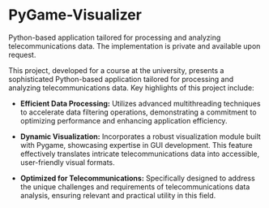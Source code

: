 # PyGame-Visualizer
Python-based application tailored for processing and analyzing telecommunications data. The implementation is private and available upon request.

This project, developed for a course at the university, presents a sophisticated Python-based application tailored for processing and analyzing telecommunications data. Key highlights of this project include:

- **Efficient Data Processing:** Utilizes advanced multithreading techniques to accelerate data filtering operations, demonstrating a commitment to optimizing performance and enhancing application efficiency.
  
- **Dynamic Visualization:** Incorporates a robust visualization module built with Pygame, showcasing expertise in GUI development. This feature effectively translates intricate telecommunications data into accessible, user-friendly visual formats.
  
- **Optimized for Telecommunications:** Specifically designed to address the unique challenges and requirements of telecommunications data analysis, ensuring relevant and practical utility in this field.
